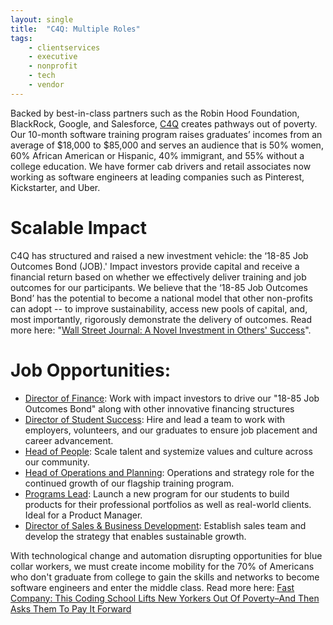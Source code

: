 ```yaml
---
layout: single
title:  "C4Q: Multiple Roles"
tags: 
    - clientservices
    - executive
    - nonprofit
    - tech
    - vendor
---
```


Backed by best-in-class partners such as the Robin Hood Foundation, BlackRock, Google, and Salesforce, [C4Q](http://www.c4q.nyc/) creates pathways out of poverty. Our 10-month software training program raises graduates’ incomes from an average of $18,000 to $85,000 and serves an audience that is 50% women, 60% African American or Hispanic, 40% immigrant, and 55% without a college education. We have former cab drivers and retail associates now working as software engineers at leading companies such as Pinterest, Kickstarter, and Uber. 

# Scalable Impact

C4Q has structured and raised a new investment vehicle: the ‘18-85 Job Outcomes Bond (JOB).' Impact investors provide capital and receive a financial return based on whether we effectively deliver training and job outcomes for our participants. We believe that the ‘18-85 Job Outcomes Bond’ has the potential to become a national model that other non-profits can adopt -- to improve sustainability, access new pools of capital, and, most importantly, rigorously demonstrate the delivery of outcomes. Read more here: "[Wall Street Journal: A Novel Investment in Others' Success](https://www.wsj.com/articles/free-nyc-coding-school-launches-funding-experiment-1498564800)".

# Job Opportunities:

* [Director of Finance](https://boards.greenhouse.io/c4qnyc/jobs/995173#.Wm4tBbQ-dAZ): Work with impact investors to drive our "18-85 Job Outcomes Bond" along with other innovative financing structures
* [Director of Student Success](https://boards.greenhouse.io/c4qnyc/jobs/995157#.Wm4tCLQ-dAY): Hire and lead a team to work with employers, volunteers, and our graduates to ensure job placement and career advancement. 
* [Head of People](https://boards.greenhouse.io/c4qnyc/jobs/995230#.Wm4tBLQ-dAZ): Scale talent and systemize values and culture across our community. 
* [Head of Operations and Planning](https://boards.greenhouse.io/c4qnyc/jobs/961176#.Wm4s-rQ-dAZ): Operations and strategy role for the continued growth of our flagship training program.
* [Programs Lead](https://boards.greenhouse.io/c4qnyc/jobs/965709#.WnvbQVPwZE5): Launch a new program for our students to build products for their professional portfolios as well as real-world clients. Ideal for a Product Manager.
* [Director of Sales & Business Development](https://boards.greenhouse.io/c4qnyc/jobs/995245#.Wm4tC7Q-dAZ): Establish sales team and develop the strategy that enables sustainable growth.

With technological change and automation disrupting opportunities for blue collar workers, we must create income mobility for the 70% of Americans who don't graduate from college to gain the skills and networks to become software engineers and enter the middle class. Read more here: [Fast Company: This Coding School Lifts New Yorkers Out Of Poverty–And Then Asks Them To Pay It Forward](https://www.fastcompany.com/40428878/this-coding-school-lifts-new-yorkers-out-of-poverty-and-then-asks-them-to-pay-it-forward)
